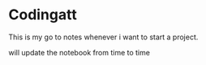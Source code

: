# Codingatt
This is my go to notes whenever i want to start a project.

will update the notebook from time to time
